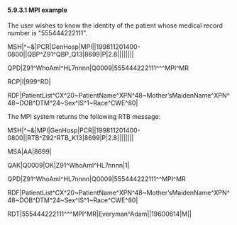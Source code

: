 #### 5.9.3.1 MPI example

The user wishes to know the identity of the patient whose medical record number is "555444222111".

MSH|^~\&|PCR|GenHosp|MPI||199811201400-0800||QBP^Z91^QBP_Q13|8699|P|2.8||||||||

QPD|Z91^WhoAmI^HL7nnnn|Q0009|555444222111^^^MPI^MR

RCP|I|999^RD|

RDF|PatientList^CX^20~PatientName^XPN^48~Mother’sMaidenName^XPN^48~DOB^DTM^24~Sex^IS^1~Race^CWE^80|

The MPI system returns the following RTB message:

MSH|^~\&|MPI|GenHosp|PCR||199811201400-0800||RTB^Z92^RTB_K13|8699|P|2.8||||||||

MSA|AA|8699|

QAK|Q0009|OK|Z91^WhoAmI^HL7nnnn|1|

QPD|Z91^WhoAmI^HL7nnnn|Q0009|555444222111^^MPI^MR

RDF|PatientList^CX^20~PatientName^XPN^48~Mother’sMaidenName^XPN^48~DOB^DTM^24~Sex^IS^1~Race^CWE^80|

RDT|555444222111^^^MPI^MR|Everyman^Adam||19600614|M||
